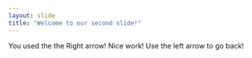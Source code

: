 ```yaml
---
layout: slide
title: "Welcome to our second slide!"
---
```

You used the the Right arrow! Nice work!
Use the left arrow to go back!
